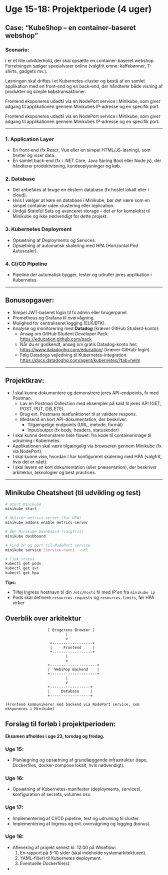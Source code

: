 # Uge 15-18: Projektperiode (4 uger)

## Case: “KubeShop – en container-baseret webshop”

### Scenario:

I er et lille udviklerhold, der skal opsætte en container-baseret webshop. Forretningen sælger specialvarer online (valgfrit emne: kaffebønner, T-shirts, gadgets mv.).

Løsningen skal driftes i et Kubernetes-cluster og bestå af en samlet applikation med en front-end og en back-end, der håndterer både visning af produkter og simple købstransaktioner.

Frontend eksponeres udadtil via en NodePort service i Minikube, som giver adgang til applikationen gennem Minikubes IP-adresse og en specifik port.

Frontend eksponeres udadtil via en NodePort service i Minikube, som giver adgang til applikationen gennem Minikubes IP-adresse og en specifik port.

---

### 1. **Application Layer**

- En front-end (fx React, Vue eller en simpel HTML/JS-løsning), som henter og viser data.
- En samlet back-end (fx i .NET Core, Java Spring Boot eller Node.js), der håndterer produktvisning, kundeoplysninger og køb.

### 2. **Database**

- Det anbefales at bruge en ekstern database (fx hostet lokalt eller i cloud).
- Hvis I vælger at køre en database i Minikube, bør det være som en simpel container uden clustering eller replication.
- Undgå Stateful Sets og avanceret storage – det er for komplekst til Minikube og ikke nødvendigt for dette projekt.

### 3. **Kubernetes Deployment**

- Opsætning af Deployments og Services.
- Opsætning af automatisk skalering med HPA (Horizontal Pod Autoscaler).

### 4. **CI/CD Pipeline**

- Pipeline der automatisk bygger, tester og udruller jeres applikation i Kubernetes.

---

## Bonusopgaver:

- Simpel JWT-baseret login til fx admin eller brugerpanel.
- Prometheus og Grafana til overvågning.
- Mulighed for centraliseret logging (ELK/EFK).
- Analyse og monitorering med **Datadog** (kræver GitHub Student-konto):
  - Ansøg om GitHub Student Developer Pack: https://education.github.com/pack
  - Når du er godkendt, ansøg om gratis Datadog-konto her: https://www.datadoghq.com/education/ (kræver GitHub-login).
  - Følg Datadogs vejledning til Kubernetes-integration: https://docs.datadoghq.com/agent/kubernetes/?tab=helm

---

## Projektkrav:

- I skal kunne dokumentere og demonstrere jeres API-endpoints, fx med Postman.
  - Lav en Postman Collection med eksempler på kald til jeres API (GET, POST, PUT, DELETE).
  - Brug evt. Postmans testfunktioner til at validere respons.
  - Medsend en kort API-dokumentation, der beskriver:
    - Tilgængelige endpoints (URL, metode, formål)
    - Input/output (fx body, headers, statuskoder)
- I skal kunne demonstrere hele flowet: fra kode til containerimage til udrulning i Kubernetes.
- Applikationen skal være tilgængelig via browseren gennem Minikube (fx via NodePort).
- I skal kunne vise, hvordan I har konfigureret skalering med HPA (valgfrit, hvis det er nået).
- I skal levere en kort dokumentation (eller præsentation), der beskriver arkitektur, teknologier og best practices.

---

## Minikube Cheatsheet (til udvikling og test)

```bash
# Start Minikube
minikube start

# Aktivér metrics-server (for HPA)
minikube addons enable metrics-server

# Åbn Minikube Dashboard (valgfrit)
minikube dashboard

# Find IP og port til NodePort service
minikube service [service-navn] --url

# Tjek status
kubectl get pods
kubectl get svc
kubectl get hpa
```

**Tips:**

- Tilføj Ingress hostnavn til din `/etc/hosts` fil med IP'en fra `minikube ip`
- Pods skal definere `resources.requests` og `resources.limits`, før HPA virker

## Overblik over arkitektur

```
                   [ Brugerens Browser ]
                           |
                           v
                    +------------------+
                    |     Frontend     |
                    +------------------+
                           |
                           v
                   +---------------------+
                   |  Webshop Backend    |
                   +---------------------+
                           |
                           v
                   +------------------+
                   |     Database     |
                   +------------------+

(Frontend kommunikerer med backend via NodePort service, som eksponeres i Minikube)
```

## Forslag til forløb i projektperioden:

**Eksamen afholdes i uge 23, torsdag og fredag.**

### Uge 15:

- Planlægning og opsætning af grundlæggende infrastruktur (repo, Dockerfiles, docker-compose lokalt, hvis nødvendigt).

### Uge 16:

- Opsætning af Kubernetes-manifester (deployments, services), konfiguration af secrets, volumes osv.

### Uge 17:

- Implementering af CI/CD pipeline, test og udrulning til cluster.
- Implementering af Ingress og evt. overvågning og logging (bonus).

### Uge 18:

- Aflevering af projekt senest kl. 12:00 på Wiseflow:
  1. En rapport på 5-10 sider (skal indeholde systemarkitekturen).
  2. YAML-fil(er) til Kubernetes deployment.
  3. Eventuelle Dockerfile(s).
-


